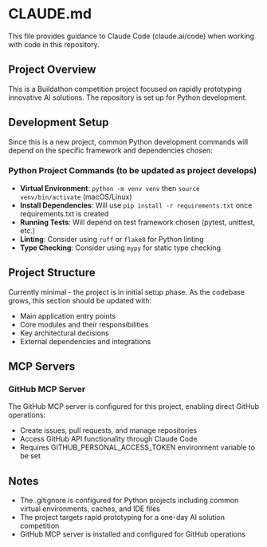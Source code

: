 # CLAUDE.md

This file provides guidance to Claude Code (claude.ai/code) when working with code in this repository.

## Project Overview

This is a Buildathon competition project focused on rapidly prototyping innovative AI solutions. The repository is set up for Python development.

## Development Setup

Since this is a new project, common Python development commands will depend on the specific framework and dependencies chosen:

### Python Project Commands (to be updated as project develops)
- **Virtual Environment**: `python -m venv venv` then `source venv/bin/activate` (macOS/Linux)
- **Install Dependencies**: Will use `pip install -r requirements.txt` once requirements.txt is created
- **Running Tests**: Will depend on test framework chosen (pytest, unittest, etc.)
- **Linting**: Consider using `ruff` or `flake8` for Python linting
- **Type Checking**: Consider using `mypy` for static type checking

## Project Structure

Currently minimal - the project is in initial setup phase. As the codebase grows, this section should be updated with:
- Main application entry points
- Core modules and their responsibilities
- Key architectural decisions
- External dependencies and integrations

## MCP Servers

### GitHub MCP Server
The GitHub MCP server is configured for this project, enabling direct GitHub operations:
- Create issues, pull requests, and manage repositories
- Access GitHub API functionality through Claude Code
- Requires GITHUB_PERSONAL_ACCESS_TOKEN environment variable to be set

## Notes

- The .gitignore is configured for Python projects including common virtual environments, caches, and IDE files
- The project targets rapid prototyping for a one-day AI solution competition
- GitHub MCP server is installed and configured for GitHub operations